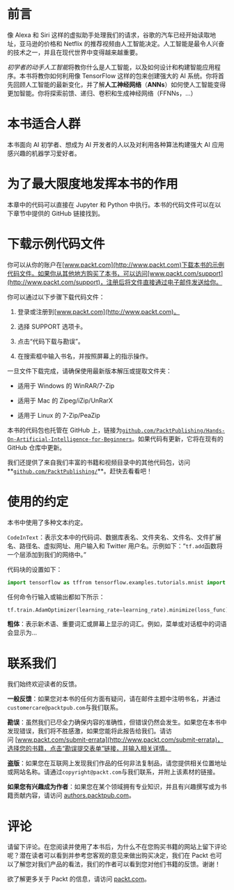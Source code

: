 # 前言

像 Alexa 和 Siri 这样的虚拟助手处理我们的请求，谷歌的汽车已经开始读取地址，亚马逊的价格和 Netflix 的推荐视频由人工智能决定。人工智能是最令人兴奋的技术之一，并且在现代世界中变得越来越重要。

*初学者的动手人工智能*将教你什么是人工智能，以及如何设计和构建智能应用程序。本书将教你如何利用像 TensorFlow 这样的包来创建强大的 AI 系统。你将首先回顾人工智能的最新变化，并了解**人工神经网络**（**ANNs**）如何使人工智能变得更加智能。你将探索前馈、递归、卷积和生成神经网络（FFNNs，...）

# 本书适合人群

本书面向 AI 初学者、想成为 AI 开发者的人以及对利用各种算法构建强大 AI 应用感兴趣的机器学习爱好者。

# 为了最大限度地发挥本书的作用

本章中的代码可以直接在 Jupyter 和 Python 中执行。本书的代码文件可以在以下章节中提供的 GitHub 链接找到。

# 下载示例代码文件

你可以从你的账户在[www.packt.com](http://www.packt.com)下载本书的示例代码文件。如果你从其他地方购买了本书，可以访问[www.packt.com/support](http://www.packt.com/support)，注册后将文件直接通过电子邮件发送给你。

你可以通过以下步骤下载代码文件：

1.  登录或注册到[www.packt.com](http://www.packt.com)。

1.  选择 SUPPORT 选项卡。

1.  点击“代码下载与勘误”。

1.  在搜索框中输入书名，并按照屏幕上的指示操作。

一旦文件下载完成，请确保使用最新版本解压或提取文件夹：

+   适用于 Windows 的 WinRAR/7-Zip

+   适用于 Mac 的 Zipeg/iZip/UnRarX

+   适用于 Linux 的 7-Zip/PeaZip

本书的代码包也托管在 GitHub 上，链接为[`github.com/PacktPublishing/Hands-On-Artificial-Intelligence-for-Beginners`](https://github.com/PacktPublishing/Hands-On-Artificial-Intelligence-for-Beginners)。如果代码有更新，它将在现有的 GitHub 仓库中更新。

我们还提供了来自我们丰富的书籍和视频目录中的其他代码包，访问**[`github.com/PacktPublishing/`](https://github.com/PacktPublishing/)**。赶快去看看吧！

# 使用的约定

本书中使用了多种文本约定。

`CodeInText`：表示文本中的代码词、数据库表名、文件夹名、文件名、文件扩展名、路径名、虚拟网址、用户输入和 Twitter 用户名。示例如下：“`tf.add`函数将一个层添加到我们的网络中。”

代码块的设置如下：

```py
import tensorflow as tffrom tensorflow.examples.tutorials.mnist import input_datamnist = input_data.read_data_sets("/tmp/data/", one_hot=True)
```

任何命令行输入或输出都如下所示：

```py
tf.train.AdamOptimizer(learning_rate=learning_rate).minimize(loss_func)
```

**粗体**：表示新术语、重要词汇或屏幕上显示的词汇。例如，菜单或对话框中的词语会显示为...

# 联系我们

我们始终欢迎读者的反馈。

**一般反馈**：如果您对本书的任何方面有疑问，请在邮件主题中注明书名，并通过`customercare@packtpub.com`与我们联系。

**勘误**：虽然我们已尽全力确保内容的准确性，但错误仍然会发生。如果您在本书中发现错误，我们将不胜感激，如果您能将此报告给我们。请访问 [www.packt.com/submit-errata](http://www.packt.com/submit-errata)，选择您的书籍，点击“勘误提交表单”链接，并输入相关详情。

**盗版**：如果您在互联网上发现我们作品的任何非法复制品，请您提供相关位置地址或网站名称。请通过`copyright@packt.com`与我们联系，并附上该素材的链接。

**如果您有兴趣成为作者**：如果您在某个领域拥有专业知识，并且有兴趣撰写或为书籍贡献内容，请访问 [authors.packtpub.com](http://authors.packtpub.com/)。

# 评论

请留下评论。在您阅读并使用了本书后，为什么不在您购买书籍的网站上留下评论呢？潜在读者可以看到并参考您客观的意见来做出购买决定，我们在 Packt 也可以了解您对我们产品的看法，我们的作者可以看到您对他们书籍的反馈。谢谢！

欲了解更多关于 Packt 的信息，请访问 [packt.com](http://www.packt.com/)。
